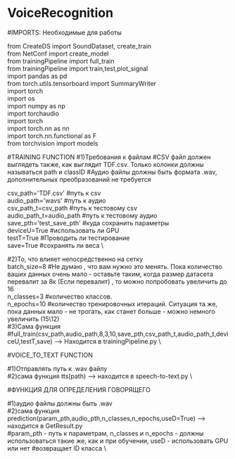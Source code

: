 # VoiceRecognition
#IMPORTS: Необходимые для работы

from CreateDS import SoundDataset, create_train \
from NetConf import create_model \
from trainingPipeline import full_train \
from trainingPipeline import train,test,plot_signal \
import pandas as pd \
from torch.utils.tensorboard import SummaryWriter \
import torch \
import os \
import numpy as np \
import torchaudio \
import torch \
import torch.nn as nn \
import torch.nn.functional as F \
from torchvision import models

#TRAINING FUNCTION 
#1)Требования к файлам
#СSV файл должен выглядеть также, как выглядит TDF.сsv. Только колонки должны называться path и classID 
#Аудио файлы должны быть формата .wav, дополнительных преобразований не требуется 

csv_path='TDF.csv' #путь к csv \
audio_path='wavs' #путь к аудио \
csv_path_t=csv_path #путь к тестовому csv \
audio_path_t=audio_path #путь к тестовому аудио \
save_pth='test_save_pth' #куда сохранить параметры \
deviceU=True #использовать ли GPU \
testT=True #Проводить ли тестирование \
save=True #сохранять ли веса \

#2)То, что влияет непосредственно на сетку \
batch_size=8 #Не думаю , что вам нужно это менять. Пока количество ваших данных очень мало - оставьте таким, когда размер датасета перевалит за 8к (Если перевалит) , то можно попробовать увеличить до 16 \
n_classes=3 #количество классов. \
n_epochs=10 #количество тренировочных итераций. Cитуация та же, пока данных мало - не трогать, как станет больше - можно немного увеличить (15\12) \
#3)Сама функция \
#full_train(csv_path,audio_path,8,3,10,save_pth,csv_path_t,audio_path_t,deviceU,testT,save) --> Находится в  trainingPipeline.py \

#VOICE_TO_TEXT FUNCTION

#1)Отправлять путь к .wav файлу \
#2)сама функция tts(path) --> находится в speech-to-text.py \

#ФУНКЦИЯ ДЛЯ ОПРЕДЕЛЕНИЯ ГОВОРЯЩЕГО

#1)аудио файлы должны быть .wav \
#2)cама функция prediction(param_pth,audio_pth,n_classes,n_epochs,useD=True) --> находится в GetResult.py \
#param_pth - путь к параметрам, n_classes и n_epochs - должны использоваться такие же, как и при обучении,
useD - использовать GPU или нет
#возвращает ID класса \
